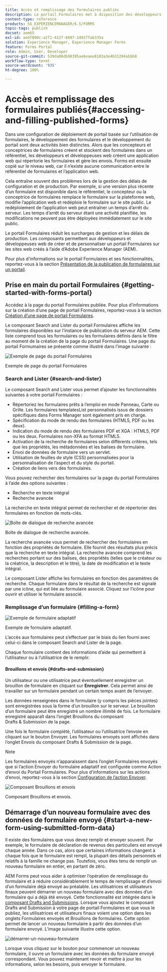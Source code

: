 ```yaml
---
title: Accès et remplissage des formulaires publiés
description: Le portail Formulaires met à disposition des développeurs et développeuses web des composants, qui permettent de créer et de personnaliser un portail Formulaires sur les sites web créés à l’aide d’Adobe Experience Manager (AEM).
content-type: reference
products: SG_EXPERIENCEMANAGER/6.5/FORMS
topic-tags: publish
docset: aem65
exl-id: aedf890c-a2f1-412f-8897-2492ffab335a
solution: Experience Manager, Experience Manager Forms
feature: Forms Portal
role: Admin, User, Developer
source-git-commit: 539da06db98395ae6eaee8103a3e4b31204abbb8
workflow-type: tm+mt
source-wordcount: '935'
ht-degree: 100%

---
```


# Accès et remplissage des formulaires publiés{#accessing-and-filling-published-forms}

Dans une configuration de déploiement de portail basée sur l’utilisation de formulaires, le développement des formulaires et le développement du portail sont deux activités bien distinctes. Alors que les concepteurs et conceptrices de formulaires créent et stockent des formulaires dans un référentiel, les développeurs et développeuses web créent une application web qui répertorie les formulaires et gère les envois. Forms est ensuite copié sur le niveau web, car il n’existe aucune communication entre le référentiel de formulaires et l’application web.

Cela entraîne souvent des problèmes lors de la gestion des délais de configuration et de production. Par exemple, si une version plus récente d’un formulaire est disponible dans le référentiel, le concepteur ou la conceptrice de formulaires remplace le formulaire sur la plateforme web, modifie l’application web et redéploie le formulaire sur le site public. Le redéploiement de l’application web peut entraîner un temps d’arrêt du serveur. Les temps d’arrêt du serveur étant une activité planifiée, les modifications ne peuvent pas être déployées immédiatement sur le site public.

Le portail Formulaires réduit les surcharges de gestion et les délais de production. Les composants permettent aux développeurs et développeuses web de créer et de personnaliser un portail Formulaires sur les sites web créés à l’aide d’Adobe Experience Manager (AEM).

Pour plus d’informations sur le portail Formulaires et ses fonctionnalités, reportez-vous à la section [Présentation de la publication de formulaires sur un portail](/help/forms/using/introduction-publishing-forms.md).

## Prise en main du portail Formulaires {#getting-started-with-forms-portal}

Accédez à la page du portail Formulaires publiée. Pour plus d’informations sur la création d’une page de portail Formulaires, reportez-vous à la section [Création d’une page de portail Formulaires](../../forms/using/creating-form-portal-page.md).

Le composant Search and Lister du portail Formulaires affiche les formulaires disponibles sur l’instance de publication du serveur AEM. Cette liste comprend tous les formulaires ou les formulaires définis dans le filtre au moment de la création de la page du portail Formulaires. Une page du portail Formumaires se présente comme illustré dans l’image suivante :

![Exemple de page du portail Formulaires ](assets/forms-portal-page.png)

Exemple de page du portail Formulaires

### Search and Lister {#search-and-lister}

Le composant Search and Lister vous permet d’ajouter les fonctionnalités suivantes à votre portail Formulaires :

* Répertoriez les formulaires prêts à l’emploi en mode Panneau, Carte ou Grille. Les formulaires templatesList personnalisés issus de dossiers spécifiques dans Forms Manager sont également pris en charge.
* Spécification du mode de rendu des formulaires (HTML5, PDF ou les deux).
* Indication du mode de rendu des formulaires PDF et XGA : HTML5, PDF ou les deux. Formulaires non-XFA au format HTML5.
* Activation de la recherche de formulaires selon différents critères, tels que les propriétés, les métadonnées et les balises de formulaire.
* Envoi de données de formulaire vers un servlet.
* Utilisation de feuilles de style (CSS) personnalisées pour la personnalisation de l’aspect et du style du portail.
* Création de liens vers des formulaires.

Vous pouvez rechercher des formulaires sur la page du portail Formulaires à l’aide des options suivantes :

* Recherche en texte intégral
* Recherche avancée

La recherche en texte intégral permet de rechercher et de répertorier des formulaires en fonction de mots-clés.

![Boîte de dialogue de recherche avancée](assets/search-panel.png)

Boîte de dialogue de recherche avancée.

La recherche avancée vous permet de rechercher des formulaires en fonction des propriétés de formulaire. Elle fournit des résultats plus précis que la recherche en texte intégral. La recherche avancée comprend les recherches portant sur des balises, des propriétés (telles que le créateur ou la créatrice, la description et le titre), la date de modification et le texte intégral.

Le composant Lister affiche les formulaires en fonction des paramètres de recherche. Chaque formulaire dans le résultat de la recherche est signalé par une icône, qui est liée au formulaire associé. Cliquez sur l’icône pour ouvrir et utiliser le formulaire associé.

### Remplissage d’un formulaire {#filling-a-form}

![Exemple de formulaire adaptatif](assets/filling_a_form.png)

Exemple de formulaire adaptatif.

L’accès aux formulaires peut s’effectuer par le biais du lien fourni avec celui-ci dans le composant Search and Lister de la page.

Chaque formulaire contient des informations d’aide qui permettent à l’utilisateur ou à l’utilisatrice de le remplir.

#### Brouillons et envois {#drafts-and-submission}

Un utilisateur ou une utilisatrice peut éventuellement enregistrer un brouillon de formulaire en cliquant sur **Enregistrer**. Cela permet ainsi de travailler sur un formulaire pendant un certain temps avant de l’envoyer.

Les données renseignées dans le formulaire (y compris les pièces jointes) sont enregistrées sous la forme d’un brouillon sur le serveur. Le brouillon d’un formulaire peut être enregistré un nombre illimité de fois. Le formulaire enregistré apparaît dans l’onglet Brouillons du composant Drafts &amp; Submission de la page.

Une fois le formulaire complété, l’utilisateur ou l’utilisatrice l’envoie en cliquant sur le bouton Envoyer. Les formulaires envoyés sont affichés dans l’onglet Envois du composant Drafts &amp; Submission de la page.

>[!NOTE]
>
>Les formulaires envoyés n’apparaissent dans l’onglet Formulaires envoyés que si l’action Envoyer du formulaire adaptatif est configurée comme Action d’envoi du Portail Formulaires. Pour plus d’informations sur les actions d’envoi, reportez-vous à la section [Configuration de l’action Envoyer](../../forms/using/configuring-submit-actions.md).

![Composant Brouillons et envois](assets/draft-submission.png)

Composant Brouillons et envois.

## Démarrage d’un nouveau formulaire avec des données de formulaire envoyé {#start-a-new-form-using-submitted-form-data}

Il existe des formulaires que vous devez remplir et envoyer souvent. Par exemple, le formulaire de déclaration de revenus des particuliers est envoyé chaque année. Dans ce cas, alors que certaines informations changent à chaque fois que le formulaire est rempli, la plupart des détails personnels et relatifs à la famille ne change pas. Toutefois, vous êtes tenu de remplir un nouveau formulaire en entier, en partant de zéro.

AEM Forms peut vous aider à optimiser l’opération de remplissage du formulaire et à réduire considérablement le temps de remplissage et d’envoi d’un formulaire déjà envoyé au préalable. Les utilisatrices et utilisateurs finaux peuvent démarrer un nouveau formulaire avec des données d’un formulaire qui a déjà été envoyé. Cette fonctionnalité est intégrée dans le [composant Drafts and Submissions](../../forms/using/draft-submission-component.md). Lorsque vous ajoutez le composant Drafts and Submission à votre page de portail Formulaires et que vous le publiez, les utilisatrices et utilisateurs finaux voient une option dans les onglets Formulaires envoyés et Brouillons de formulaires. Cette option permet de lancer un nouveau formulaire à partir des données d’un formulaire envoyé. L’image suivante illustre cette option.

![démarrer-un-nouveau-formulaire](assets/start-a-new-form.png)

Lorsque vous cliquez sur le bouton pour commencer un nouveau formulaire, il ouvre un formulaire avec les données du formulaire envoyé correspondant. Vous pouvez maintenant revoir et mettre à jour les informations, selon les besoins, puis envoyer le formulaire.
